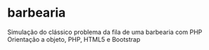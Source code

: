 # barbearia
Simulação do clássico problema da fila de uma barbearia com PHP
Orientação a objeto,
PHP,
HTML5 e
Bootstrap
